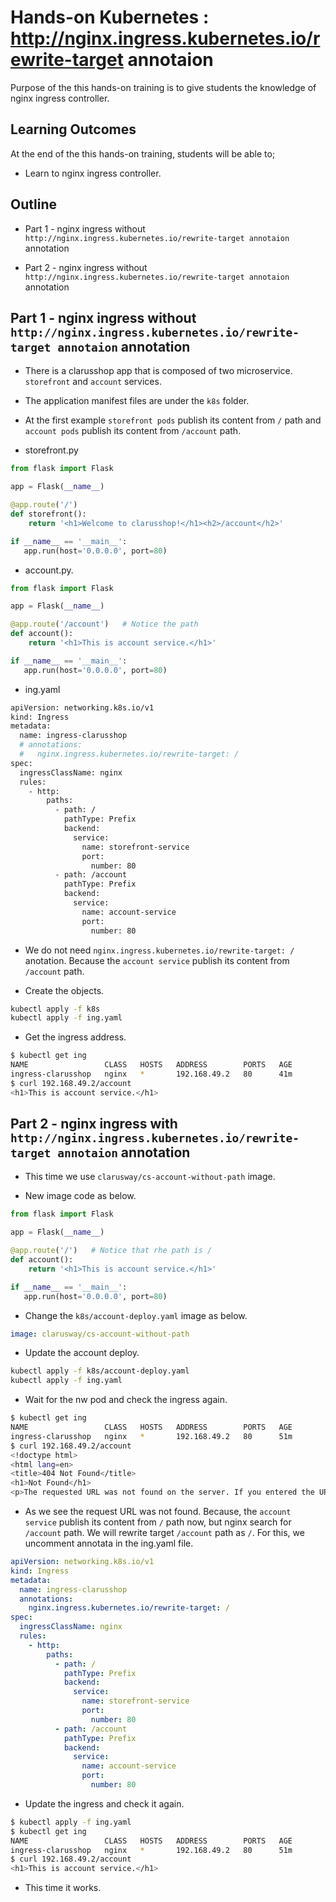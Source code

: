 # Hands-on Kubernetes : http://nginx.ingress.kubernetes.io/rewrite-target annotaion

Purpose of the this hands-on training is to give students the knowledge of nginx ingress controller.

## Learning Outcomes

At the end of the this hands-on training, students will be able to;

- Learn to nginx ingress controller.

## Outline

- Part 1 - nginx ingress without `http://nginx.ingress.kubernetes.io/rewrite-target annotaion` annotation

- Part 2 - nginx ingress without `http://nginx.ingress.kubernetes.io/rewrite-target annotaion` annotation


## Part 1 - nginx ingress without `http://nginx.ingress.kubernetes.io/rewrite-target annotaion` annotation

- There is a clarusshop app that is composed of two microservice. `storefront` and `account` services.

- The application manifest files are under the `k8s` folder.

- At the first example `storefront pods` publish its content from `/` path and `account pods` publish its content from `/account` path.

- storefront.py

```py
from flask import Flask

app = Flask(__name__)

@app.route('/')
def storefront():
    return '<h1>Welcome to clarusshop!</h1><h2>/account</h2>'

if __name__ == '__main__':
   app.run(host='0.0.0.0', port=80)
```

- account.py.

```py
from flask import Flask

app = Flask(__name__)

@app.route('/account')   # Notice the path
def account():
    return '<h1>This is account service.</h1>'

if __name__ == '__main__':
   app.run(host='0.0.0.0', port=80)
```

- ing.yaml

```bash
apiVersion: networking.k8s.io/v1
kind: Ingress
metadata:
  name: ingress-clarusshop
  # annotations:
  #   nginx.ingress.kubernetes.io/rewrite-target: /
spec:
  ingressClassName: nginx
  rules:
    - http:
        paths:
          - path: /
            pathType: Prefix
            backend:
              service:
                name: storefront-service
                port: 
                  number: 80
          - path: /account
            pathType: Prefix
            backend:
              service:
                name: account-service
                port: 
                  number: 80
```

- We do not need `nginx.ingress.kubernetes.io/rewrite-target: /` anotation. Because the `account service` publish its content from `/account` path.

- Create the objects.

```bash
kubectl apply -f k8s
kubectl apply -f ing.yaml
```

- Get the ingress address.

```bash
$ kubectl get ing
NAME                 CLASS   HOSTS   ADDRESS        PORTS   AGE
ingress-clarusshop   nginx   *       192.168.49.2   80      41m
$ curl 192.168.49.2/account
<h1>This is account service.</h1>
```

## Part 2 - nginx ingress with `http://nginx.ingress.kubernetes.io/rewrite-target annotaion` annotation

- This time we use `clarusway/cs-account-without-path` image. 

- New image code as below.
```py
from flask import Flask

app = Flask(__name__)

@app.route('/')   # Notice that rhe path is /
def account():
    return '<h1>This is account service.</h1>'

if __name__ == '__main__':
   app.run(host='0.0.0.0', port=80)
```

- Change the `k8s/account-deploy.yaml` image as below.

```yaml
image: clarusway/cs-account-without-path
```

- Update the account deploy.

```bash
kubectl apply -f k8s/account-deploy.yaml
kubectl apply -f ing.yaml
```

- Wait for the nw pod and check the ingress again.

```bash
$ kubectl get ing
NAME                 CLASS   HOSTS   ADDRESS        PORTS   AGE
ingress-clarusshop   nginx   *       192.168.49.2   80      51m
$ curl 192.168.49.2/account
<!doctype html>
<html lang=en>
<title>404 Not Found</title>
<h1>Not Found</h1>
<p>The requested URL was not found on the server. If you entered the URL manually please check your spelling and try again.</p>
```

- As we see the request URL was not found. Because, the `account service` publish its content from `/` path now, but nginx search for `/account` path. We will rewrite target `/account` path as `/`. For this, we uncomment annotata in the ing.yaml file.

```yaml
apiVersion: networking.k8s.io/v1
kind: Ingress
metadata:
  name: ingress-clarusshop
  annotations:
    nginx.ingress.kubernetes.io/rewrite-target: /
spec:
  ingressClassName: nginx
  rules:
    - http:
        paths:
          - path: /
            pathType: Prefix
            backend:
              service:
                name: storefront-service
                port: 
                  number: 80
          - path: /account
            pathType: Prefix
            backend:
              service:
                name: account-service
                port: 
                  number: 80
```

- Update the ingress and check it again.

```bash
$ kubectl apply -f ing.yaml
$ kubectl get ing
NAME                 CLASS   HOSTS   ADDRESS        PORTS   AGE
ingress-clarusshop   nginx   *       192.168.49.2   80      51m
$ curl 192.168.49.2/account
<h1>This is account service.</h1>
```

- This time it works.